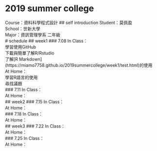 <h1>2019 summer college</h1>
Course：資料科學程式設計
## self introduction
Student：莫佩盈<br/>
School：世新大學<br/>
Major：資訊管理學系 二年級<br/>
# schedule
## week1 
### 7.08
In Class：<br/>
學習使用GitHub<br/>
下載與簡單了解R/Rstudio<br/>
了解[R Markdown](https://miamo7758.github.io/2019summercollege/week1/test.html)的使用 <br/>
At Home：<br/>
學習R語言的使用<br/>
尋找議題<br/>
### 7.11
In Class：<br/>
At Home：<br/>
## week2
### 7.15
In Class：<br/>
At Home：<br/>
### 7.18
In Class：<br/>
At Home：<br/>
## week3
### 7.22
In Class：<br/>
At Home：<br/>
### 7.25
In Class：<br/>
At Home：<br/>

